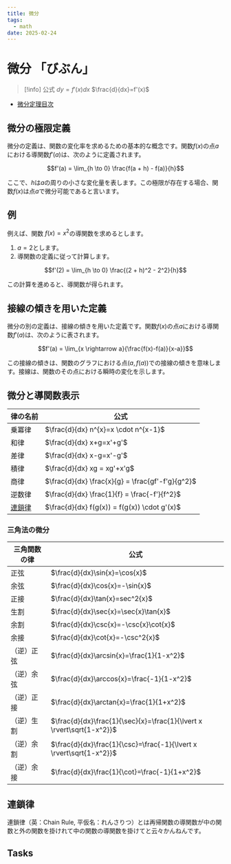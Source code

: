 ```yaml
---
title: 微分
tags:
  - math
date: 2025-02-24
---
```


# 微分 「びぶん」

> [!info] 公式
> $dy=f'(x)dx$
> $\frac{d}{dx}=f'(x)$

- [微分定理目次](微分定理目次.md)

## 微分の極限定義

微分の定義は、関数の変化率を求めるための基本的な概念です。関数$f(x)$の点$a$における導関数$f'(a)$は、次のように定義されます。

$$f'(a) = \lim_{h \to 0} \frac{f(a + h) - f(a)}{h}$$

ここで、$h$は$a$の周りの小さな変化量を表します。この極限が存在する場合、関数$f(x)$は点$a$で微分可能であると言います。

## 例

例えば、関数 $f(x) = x^2$の導関数を求めるとします。

1. $a = 2$とします。
2. 導関数の定義に従って計算します。

$$f'(2) = \lim_{h \to 0} \frac{(2 + h)^2 - 2^2}{h}$$

この計算を進めると、導関数が得られます。

## 接線の傾きを用いた定義

微分の別の定義は、接線の傾きを用いた定義です。関数$f(x)$の点$a$における導関数$f'(a)$は、次のように表されます。

$$f'(a) = \lim_{x \rightarrow a}{\frac{f(x)-f(a)}{x-a}}$$

この接線の傾きは、関数のグラフにおける点$(a, f(a))$での接線の傾きを意味します。接線は、関数のその点における瞬時の変化を示します。

## 微分と導関数表示

| 律の名前 | 公式                                                    |
| ------------ | ------------------------------------------------------- |
| 乗冪律   | $\frac{d}{dx} n^{x}=x \cdot n^{x-1}$                   |
| 和律     | $\frac{d}{dx} x+g=x'+g'$                                |
| 差律     | $\frac{d}{dx} x-g=x'-g'$                                |
| 積律     | $\frac{d}{dx} xg = xg'+x'g$ |
| 商律     | $\frac{d}{dx} \frac{x}{g} = \frac{gf'-f'g}{g^2}$ |
| 逆数律     | $\frac{d}{dx} \frac{1}{f} = \frac{-f'}{f^2}$ |
| [連鎖律](#連鎖律)     | $\frac{d}{dx} f(g(x)) = f(g(x)) \cdot g'(x)$ |


### 三角法の微分

| 三角関数の律 | 公式                                      |
| ------------ | ----------------------------------------- |
| 正弦         | $\frac{d}{dx}\sin{x}=\cos{x}$             |
| 余弦         | $\frac{d}{dx}\cos{x}=-\sin{x}$            |
| 正接         | $\frac{d}{dx}\tan{x}=sec^2{x}$            |
| 生割         | $\frac{d}{dx}\sec{x}=\sec{x}\tan{x}$      |
| 余割         | $\frac{d}{dx}\csc{x}=-\csc{x}\cot{x}$     |
| 余接         | $\frac{d}{dx}\cot{x}=-\csc^2{x}$      |
| （逆）正弦   | $\frac{d}{dx}\arcsin{x}=\frac{1}{1-x^2}$  |
| （逆）余弦   | $\frac{d}{dx}\arccos{x}=\frac{-1}{1-x^2}$ |
| （逆）正接   | $\frac{d}{dx}\arctan{x}=\frac{1}{1+x^2}$  |
| （逆）生割   | $\frac{d}{dx}\frac{1}{\sec}{x}=\frac{1}{\lvert x \rvert\sqrt{1-x^2}}$  | 
| （逆）余割   | $\frac{d}{dx}\frac{1}{\csc}=\frac{-1}{\lvert x \rvert\sqrt{1-x^2}}$  |
| （逆）余接   | $\frac{d}{dx}\frac{1}{\cot}=\frac{-1}{1+x^2}$   |

## 連鎖律 

連鎖律（英：Chain Rule, 平仮名：れんさりつ）とは再帰関数の導関数が中の関数と外の関数を掛けれて中の関数の導関数を掛けてと云々かんねんです。


## Tasks
